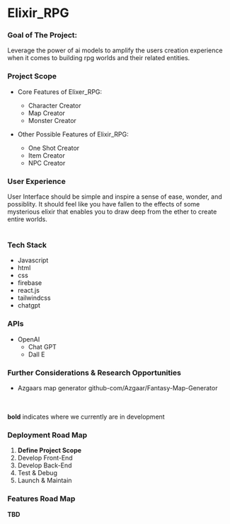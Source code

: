 # Elixir_RPG

### Goal of The Project:
Leverage the power of ai models to amplify the users creation experience when it comes to building rpg worlds and their related entities.

### Project Scope
  - Core Features of Elixer_RPG:
    - Character Creator
    - Map Creator
    - Monster Creator

  
  - Other Possible Features of Elixir_RPG:
    - One Shot Creator
    - Item Creator
    - NPC Creator

### User Experience
User Interface should be simple and inspire a sense of ease, wonder, and possiblity. It should feel like you have fallen to the effects of some mysterious elixir that enables you to draw deep from the ether to create entire worlds.<br><br>

### Tech Stack
  - Javascript
  - html
  - css
  - firebase
  - react.js
  - tailwindcss
  - chatgpt

### APIs
  - OpenAI
    - Chat GPT
    - Dall E

### Further Considerations & Research Opportunities
  - Azgaars map generator github-com/Azgaar/Fantasy-Map-Generator <br><br><br>


**bold** indicates where we currently are in development
### Deployment Road Map
  1. **Define Project Scope**
  2. Develop Front-End
  3. Develop Back-End
  4. Test & Debug
  5. Launch & Maintain
  
### Features Road Map
  **TBD**
  
    
    
